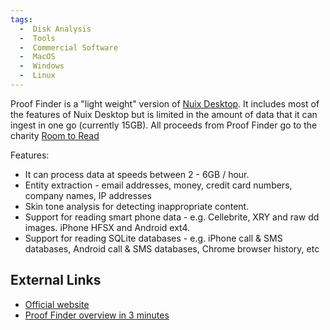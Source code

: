 ```yaml
---
tags:
  -  Disk Analysis
  -  Tools
  -  Commercial Software
  -  MacOS
  -  Windows
  -  Linux
---
```

Proof Finder is a "light weight" version of [Nuix Desktop](nuix_desktop.md). It includes most of the features of
Nuix Desktop but is limited in the amount of data that it can ingest in
one go (currently 15GB). All proceeds from Proof Finder go to the
charity [Room to Read](http://www.roomtoread.org/)

Features:

- It can process data at speeds between 2 - 6GB / hour.
- Entity extraction - email addresses, money, credit card numbers,
  company names, IP addresses
- Skin tone analysis for detecting inappropriate content.
- Support for reading smart phone data - e.g. Cellebrite, XRY and raw dd
  images. iPhone HFSX and Android ext4.
- Support for reading SQLite databases - e.g. iPhone call & SMS
  databases, Android call & SMS databases, Chrome browser history, etc

## External Links

- [Official website](http://www.prooffinder.com/)
- [Proof Finder overview in 3
  minutes](http://www.youtube.com/watch?v=h3QOsCFd0CY)